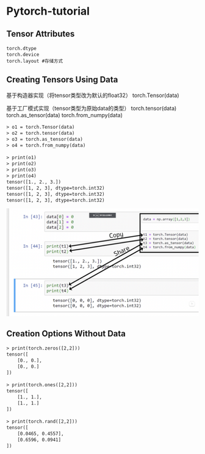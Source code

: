 # Pytorch-tutorial
## Tensor Attributes
```
torch.dtype
torch.device
torch.layout #存储方式
```
## Creating Tensors Using Data

基于构造器实现（将tensor类型改为默认的float32） 
torch.Tensor(data) 

基于工厂模式实现（tensor类型为原始data的类型）
torch.tensor(data)
torch.as_tensor(data)
torch.from_numpy(data)
```
> o1 = torch.Tensor(data)
> o2 = torch.tensor(data)
> o3 = torch.as_tensor(data)
> o4 = torch.from_numpy(data)

> print(o1)
> print(o2)
> print(o3)
> print(o4)
tensor([1., 2., 3.])
tensor([1, 2, 3], dtype=torch.int32)
tensor([1, 2, 3], dtype=torch.int32)
tensor([1, 2, 3], dtype=torch.int32)
```
![](https://github.com/sdx19961008/Pytorch-tutorial/blob/main/tensor.png)

## Creation Options Without Data
```
> print(torch.zeros([2,2]))
tensor([
    [0., 0.],
    [0., 0.]
])

> print(torch.ones([2,2]))
tensor([
    [1., 1.],
    [1., 1.]
])

> print(torch.rand([2,2]))
tensor([
    [0.0465, 0.4557],
    [0.6596, 0.0941]
])
```
